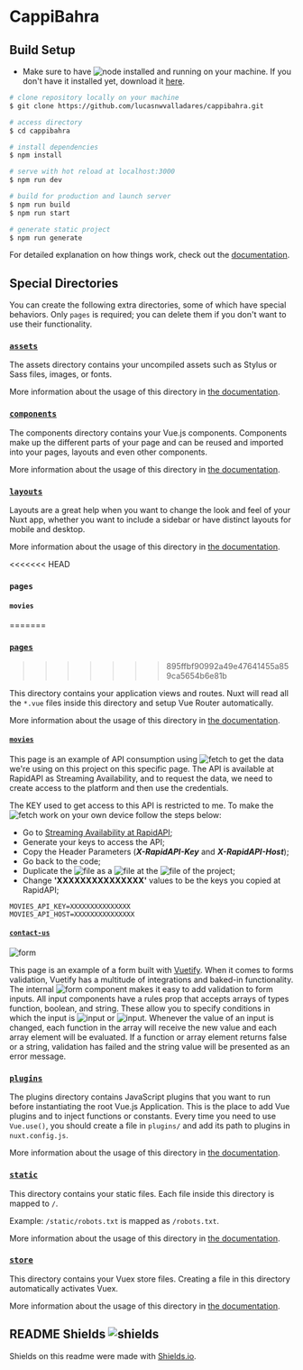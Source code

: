 # CappiBahra

## Build Setup
- Make sure to have ![node](https://img.shields.io/static/v1?label=node&message=JS&color=lightgreen) installed and running on your machine. If you don't have it installed yet, download it [here](https://nodejs.org/en/download/).

```bash
# clone repository locally on your machine
$ git clone https://github.com/lucasnwvalladares/cappibahra.git

# access directory
$ cd cappibahra

# install dependencies
$ npm install

# serve with hot reload at localhost:3000
$ npm run dev

# build for production and launch server
$ npm run build
$ npm run start

# generate static project
$ npm run generate
```

For detailed explanation on how things work, check out the [documentation](https://nuxtjs.org).

## Special Directories

You can create the following extra directories, some of which have special behaviors. Only `pages` is required; you can delete them if you don't want to use their functionality.

### [`assets`](https://github.com/lucasnwvalladares/cappibahra/tree/master/assets)

The assets directory contains your uncompiled assets such as Stylus or Sass files, images, or fonts.

More information about the usage of this directory in [the documentation](https://nuxtjs.org/docs/2.x/directory-structure/assets).

### [`components`](https://github.com/lucasnwvalladares/cappibahra/tree/master/components)

The components directory contains your Vue.js components. Components make up the different parts of your page and can be reused and imported into your pages, layouts and even other components.

More information about the usage of this directory in [the documentation](https://nuxtjs.org/docs/2.x/directory-structure/components).

### [`layouts`](https://github.com/lucasnwvalladares/cappibahra/tree/master/layouts)

Layouts are a great help when you want to change the look and feel of your Nuxt app, whether you want to include a sidebar or have distinct layouts for mobile and desktop.

More information about the usage of this directory in [the documentation](https://nuxtjs.org/docs/2.x/directory-structure/layouts).


<<<<<<< HEAD
### `pages`

#### `movies`
=======
### [`pages`](https://github.com/lucasnwvalladares/cappibahra/tree/master/pages)
>>>>>>> 895ffbf90992a49e47641455a859ca5654b6e81b

This directory contains your application views and routes. Nuxt will read all the `*.vue` files inside this directory and setup Vue Router automatically.

More information about the usage of this directory in [the documentation](https://nuxtjs.org/docs/2.x/get-started/routing).

#### [`movies`](https://github.com/lucasnwvalladares/cappibahra/blob/master/pages/movies.vue)

This page is an example of API consumption using ![fetch](https://img.shields.io/static/v1?label=fetch&message=API&color=green) to get the data we're using on this project on this specific page. The API is available at RapidAPI as Streaming Availability, and to request the data, we need to create access to the platform and then use the credentials.

The KEY used to get access to this API is restricted to me. To make the ![fetch](https://img.shields.io/static/v1?label=fetch&message=API&color=green) work on your own device follow the steps below:

- Go to [Streaming Availability at RapidAPI](https://rapidapi.com/movie-of-the-night-movie-of-the-night-default/api/streaming-availability/);
- Generate your keys to access the API;
- Copy the Header Parameters (***X-RapidAPI-Key*** and ***X-RapidAPI-Host***);
- Go back to the code;
- Duplicate the ![file](https://img.shields.io/static/v1?label=.env.example&message=FILE&color=blue) as a ![file](https://img.shields.io/static/v1?label=.env&message=FILE&color=blue) at the ![file](https://img.shields.io/static/v1?label=root&message=FILE&color=blue) of the project;
- Change **'XXXXXXXXXXXXXXX'** values to be the keys you copied at RapidAPI;

```
MOVIES_API_KEY=XXXXXXXXXXXXXXX
MOVIES_API_HOST=XXXXXXXXXXXXXXX
```

#### [`contact-us`](https://github.com/lucasnwvalladares/cappibahra/blob/master/pages/contact-us.vue)

![form](https://img.shields.io/static/v1?label=v-form&message=Vuetify&color=lightblue)

This page is an example of a form built with [Vuetify](https://vuetifyjs.com/en/). When it comes to forms validation, Vuetify has a multitude of integrations and baked-in functionality. The internal ![form](https://img.shields.io/static/v1?label=v-form&message=Vuetify&color=lightblue) component makes it easy to add validation to form inputs. All input components have a rules prop that accepts arrays of types function, boolean, and string. These allow you to specify conditions in which the input is ![input](https://img.shields.io/static/v1?label=input&message=valid&color=green) or ![input](https://img.shields.io/static/v1?label=input&message=invalid&color=red). Whenever the value of an input is changed, each function in the array will receive the new value and each array element will be evaluated. If a function or array element returns false or a string, validation has failed and the string value will be presented as an error message.

### [`plugins`](https://github.com/lucasnwvalladares/cappibahra/tree/master/plugins)

The plugins directory contains JavaScript plugins that you want to run before instantiating the root Vue.js Application. This is the place to add Vue plugins and to inject functions or constants. Every time you need to use `Vue.use()`, you should create a file in `plugins/` and add its path to plugins in `nuxt.config.js`.

More information about the usage of this directory in [the documentation](https://nuxtjs.org/docs/2.x/directory-structure/plugins).

### [`static`](https://github.com/lucasnwvalladares/cappibahra/tree/master/static)

This directory contains your static files. Each file inside this directory is mapped to `/`.

Example: `/static/robots.txt` is mapped as `/robots.txt`.

More information about the usage of this directory in [the documentation](https://nuxtjs.org/docs/2.x/directory-structure/static).

### [`store`](https://github.com/lucasnwvalladares/cappibahra/tree/master/store)

This directory contains your Vuex store files. Creating a file in this directory automatically activates Vuex.

More information about the usage of this directory in [the documentation](https://nuxtjs.org/docs/2.x/directory-structure/store).


## README Shields ![shields](https://img.shields.io/static/v1?label=shields&message=IO&color=black)

Shields on this readme were made with [Shields.io](https://shields.io/).
